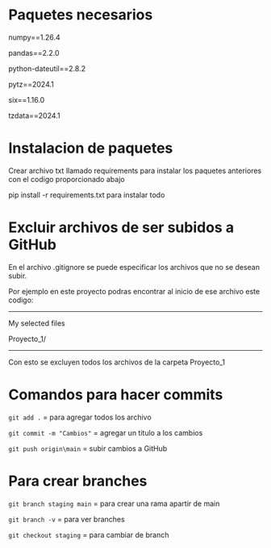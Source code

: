# Paquetes necesarios 

numpy==1.26.4

pandas==2.2.0

python-dateutil==2.8.2

pytz==2024.1

six==1.16.0

tzdata==2024.1

# Instalacion de paquetes

Crear archivo txt llamado requirements para instalar los paquetes anteriores con el codigo proporcionado abajo

pip install -r requirements.txt para instalar todo

# Excluir archivos de ser subidos a GitHub

En el archivo .gitignore se puede especificar los archivos que no se desean subir.

Por ejemplo en este proyecto podras encontrar al inicio de ese archivo este codigo:

---
My selected files

Proyecto_1/

---

Con esto se excluyen todos los archivos de la carpeta Proyecto_1

# Comandos para hacer commits

`git add .` = para agregar todos los archivo

`git commit -m "Cambios"` = agregar un titulo a los cambios

`git push origin\main` = subir cambios a GitHub

# Para crear branches
`git branch staging main` = para crear una rama apartir de main

`git branch -v` = para ver branches

`git checkout staging` = para cambiar de branch